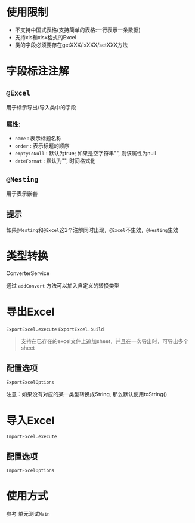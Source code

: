 # 使用限制
- 不支持中国式表格(支持简单的表格:一行表示一条数据)
- 支持xls和xlsx格式的Excel
- 类的字段必须要存在getXXX/isXXX/setXXX方法

# 字段标注注解
## `@Excel` 
用于标示导出/导入类中的字段

### 属性:
- `name` : 表示标题名称
- `order` : 表示标题的顺序
- `emptyToNull` : 默认为true; 如果是空字符串"", 则该属性为null
- `dateFormat` : 默认为"", 时间格式化

## `@Nesting`
用于表示嵌套

## 提示
如果`@Nesting`和`@Excel`这2个注解同时出现，`@Excel`不生效，`@Nesting`生效

# 类型转换
ConverterService

通过 `addConvert` 方法可以加入自定义的转换类型

# 导出Excel
`ExportExcel.execute`
`ExportExcel.build`
> 支持在已存在的excel文件上追加sheet，并且在一次导出时，可导出多个sheet
## 配置选项
`ExportExcelOptions`

注意：如果没有对应的某一类型转换成String, 那么默认使用toString()
# 导入Excel
`ImportExcel.execute`
## 配置选项 
`ImportExcelOptions`

# 使用方式
参考 单元测试`Main` 
